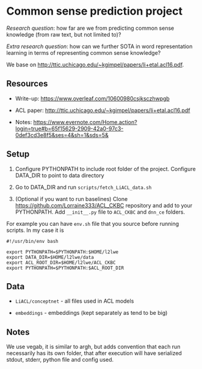 # Common sense prediction project

*Research question*: how far are we from predicting common sense knowledge (from raw text, but not limited to)?

*Extra research question*: how can we further SOTA in word representation learning in terms of representing common
sense knowledge?

We base on http://ttic.uchicago.edu/~kgimpel/papers/li+etal.acl16.pdf.

## Resources

* Write-up: https://www.overleaf.com/10600980csjksczhwpgb

* ACL paper: http://ttic.uchicago.edu/~kgimpel/papers/li+etal.acl16.pdf

* Notes: https://www.evernote.com/Home.action?login=true#b=65f15629-2909-42a0-97c3-0def3cd3e8f5&ses=4&sh=1&sds=5&

## Setup
 
1. Configure PYTHONPATH to include root folder of the project. Configure DATA_DIR to point to data directory
 
2. Go to DATA_DIR and run `scripts/fetch_LiACL_data.sh`

3. (Optional if you want to run baselines) Clone https://github.com/Lorraine333/ACL_CKBC repository and add to your PYTHONPATH. Add
`__init__.py` file to `ACL_CKBC` and `dnn_ce` folders.

For example you can have `env.sh` file that you source before running scripts. In my case it is

```
#!/usr/bin/env bash

export PYTHONPATH=$PYTHONPATH:$HOME/l2lwe
export DATA_DIR=$HOME/l2lwe/data
export ACL_ROOT_DIR=$HOME/l2lwe/ACL_CKBC
export PYTHONPATH=$PYTHONPATH:$ACL_ROOT_DIR
```

## Data

* `LiACL/conceptnet` - all files used in ACL models

* `embeddings` - embeddings (kept separately as tend to be big)

## Notes

We use vegab, it is similar to argh, but adds convention that each run necessarily has its own folder, that
after execution will have serialized stdout, stderr, python file and config used.